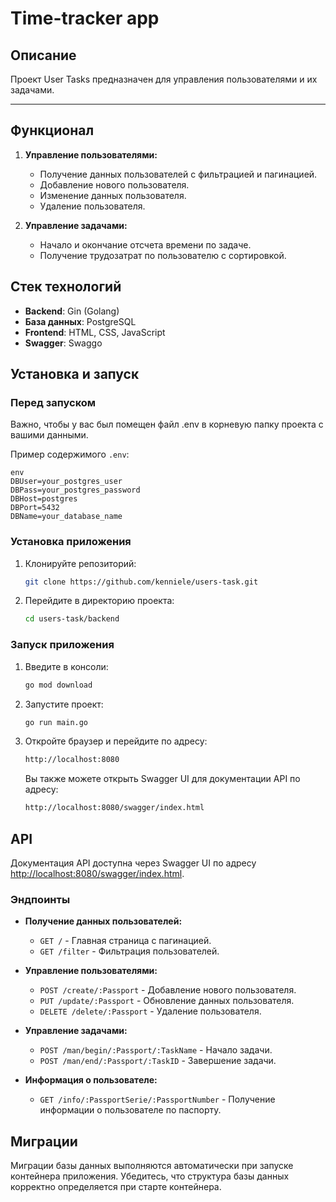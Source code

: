 # Time-tracker app

## Описание

Проект User Tasks предназначен для управления пользователями и их задачами. 

---


## Функционал

1. **Управление пользователями:**
    - Получение данных пользователей с фильтрацией и пагинацией.
    - Добавление нового пользователя.
    - Изменение данных пользователя.
    - Удаление пользователя.

2. **Управление задачами:**
    - Начало и окончание отсчета времени по задаче.
    - Получение трудозатрат по пользователю с сортировкой.

## Стек технологий

- **Backend**: Gin (Golang)
- **База данных**: PostgreSQL
- **Frontend**: HTML, CSS, JavaScript
- **Swagger**: Swaggo

## Установка и запуск

### Перед запуском

Важно, чтобы у вас был помещен файл .env в корневую папку проекта с вашими данными.

Пример содержимого `.env`:

    env
    DBUser=your_postgres_user
    DBPass=your_postgres_password
    DBHost=postgres
    DBPort=5432
    DBName=your_database_name

### Установка приложения

1. Клонируйте репозиторий:

    ```sh
    git clone https://github.com/kenniele/users-task.git
   ```

2. Перейдите в директорию проекта:

   ```sh
   cd users-task/backend
   ```

### Запуск приложения

1. Введите в консоли:

   ```sh
   go mod download
   ```

2. Запустите проект:

   ```sh
   go run main.go
   ```

3. Откройте браузер и перейдите по адресу:

   ```sh
   http://localhost:8080
   ```

   Вы также можете открыть Swagger UI для документации API по адресу:

    ```sh
    http://localhost:8080/swagger/index.html
    ```

## API

Документация API доступна через Swagger UI по адресу [http://localhost:8080/swagger/index.html](http://localhost:8080/swagger/index.html).

### Эндпоинты

- **Получение данных пользователей:**
   - `GET /` - Главная страница с пагинацией.
   - `GET /filter` - Фильтрация пользователей.

- **Управление пользователями:**
   - `POST /create/:Passport` - Добавление нового пользователя.
   - `PUT /update/:Passport` - Обновление данных пользователя.
   - `DELETE /delete/:Passport` - Удаление пользователя.

- **Управление задачами:**
   - `POST /man/begin/:Passport/:TaskName` - Начало задачи.
   - `POST /man/end/:Passport/:TaskID` - Завершение задачи.

- **Информация о пользователе:**
   - `GET /info/:PassportSerie/:PassportNumber` - Получение информации о пользователе по паспорту.

## Миграции

Миграции базы данных выполняются автоматически при запуске контейнера приложения. Убедитесь, что структура базы данных корректно определяется при старте контейнера.
